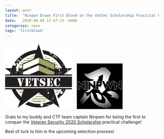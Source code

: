 ```yaml
---
layout: post
title:  "Ninpwn Draws First Blood on the VetSec Scholarship Practical Challenge!"
date:   2020-08-04 17:47:23 -0400
categories: news
tags: 'firstblood'
---
```


<a href = "https://veteransec.com/" target="_blank"><img src="/assets/images/vetsec.png"></a>
&nbsp;&nbsp;&nbsp;<a href = "https://ninpwn.com/" target="_blank"><img src="/assets/images/ninpwn.png"></a>

Grats to my buddy and CTF team captain Ninpwn for being the first to conquer the [Veteran Security 2020 Scholarship](https://veteransec.com/2020/08/03/veteran-security-announces-scholarship-2020/) practical challenge!

Best of luck to him in the upcoming selection process!